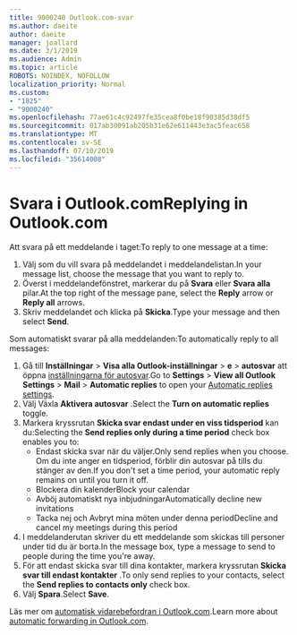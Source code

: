 ```yaml
---
title: 9000240 Outlook.com-svar
ms.author: daeite
author: daeite
manager: joallard
ms.date: 3/1/2019
ms.audience: Admin
ms.topic: article
ROBOTS: NOINDEX, NOFOLLOW
localization_priority: Normal
ms.custom:
- "1825"
- "9000240"
ms.openlocfilehash: 77ae61c4c92497fe35cea8f0be18f90385d38df5
ms.sourcegitcommit: 017ab30091ab205b31e62e611443e3ac5feac658
ms.translationtype: MT
ms.contentlocale: sv-SE
ms.lasthandoff: 07/10/2019
ms.locfileid: "35614008"
---
```

# <a name="replying-in-outlookcom"></a><span data-ttu-id="ef8bb-102">Svara i Outlook.com</span><span class="sxs-lookup"><span data-stu-id="ef8bb-102">Replying in Outlook.com</span></span>

<span data-ttu-id="ef8bb-103">Att svara på ett meddelande i taget:</span><span class="sxs-lookup"><span data-stu-id="ef8bb-103">To reply to one message at a time:</span></span>

1. <span data-ttu-id="ef8bb-104">Välj som du vill svara på meddelandet i meddelandelistan.</span><span class="sxs-lookup"><span data-stu-id="ef8bb-104">In your message list, choose the message that you want to reply to.</span></span>
2. <span data-ttu-id="ef8bb-105">Överst i meddelandefönstret, markerar du på **Svara** eller **Svara alla** pilar.</span><span class="sxs-lookup"><span data-stu-id="ef8bb-105">At the top right of the message pane, select the **Reply** arrow or **Reply all** arrows.</span></span>
3. <span data-ttu-id="ef8bb-106">Skriv meddelandet och klicka på **Skicka**.</span><span class="sxs-lookup"><span data-stu-id="ef8bb-106">Type your message and then select **Send**.</span></span>

<span data-ttu-id="ef8bb-107">Som automatiskt svarar på alla meddelanden:</span><span class="sxs-lookup"><span data-stu-id="ef8bb-107">To automatically reply to all messages:</span></span>

1. <span data-ttu-id="ef8bb-108">Gå till **Inställningar** > **Visa alla Outlook-inställningar** > **e** > **autosvar** att öppna [inställningarna för autosvar](https://outlook.live.com/mail/options/mail/automaticReplies).</span><span class="sxs-lookup"><span data-stu-id="ef8bb-108">Go to **Settings** > **View all Outlook Settings** > **Mail** > **Automatic replies** to open your [Automatic replies settings](https://outlook.live.com/mail/options/mail/automaticReplies).</span></span>
2. <span data-ttu-id="ef8bb-109">Välj Växla **Aktivera autosvar** .</span><span class="sxs-lookup"><span data-stu-id="ef8bb-109">Select the **Turn on automatic replies** toggle.</span></span>
3. <span data-ttu-id="ef8bb-110">Markera kryssrutan **Skicka svar endast under en viss tidsperiod** kan du:</span><span class="sxs-lookup"><span data-stu-id="ef8bb-110">Selecting the **Send replies only during a time period** check box enables you to:</span></span>
    - <span data-ttu-id="ef8bb-111">Endast skicka svar när du väljer.</span><span class="sxs-lookup"><span data-stu-id="ef8bb-111">Only send replies when you choose.</span></span> <span data-ttu-id="ef8bb-112">Om du inte anger en tidsperiod, förblir din autosvar på tills du stänger av den.</span><span class="sxs-lookup"><span data-stu-id="ef8bb-112">If you don't set a time period, your automatic reply remains on until you turn it off.</span></span>
    - <span data-ttu-id="ef8bb-113">Blockera din kalender</span><span class="sxs-lookup"><span data-stu-id="ef8bb-113">Block your calendar</span></span>
    - <span data-ttu-id="ef8bb-114">Avböj automatiskt nya inbjudningar</span><span class="sxs-lookup"><span data-stu-id="ef8bb-114">Automatically decline new invitations</span></span>
    - <span data-ttu-id="ef8bb-115">Tacka nej och Avbryt mina möten under denna period</span><span class="sxs-lookup"><span data-stu-id="ef8bb-115">Decline and cancel my meetings during this period</span></span>
4. <span data-ttu-id="ef8bb-116">I meddelanderutan skriver du ett meddelande som skickas till personer under tid du är borta.</span><span class="sxs-lookup"><span data-stu-id="ef8bb-116">In the message box, type a message to send to people during the time you're away.</span></span>
5. <span data-ttu-id="ef8bb-117">För att endast skicka svar till dina kontakter, markera kryssrutan **Skicka svar till endast kontakter** .</span><span class="sxs-lookup"><span data-stu-id="ef8bb-117">To only send replies to your contacts, select the **Send replies to contacts only** check box.</span></span>
6. <span data-ttu-id="ef8bb-118">Välj **Spara**.</span><span class="sxs-lookup"><span data-stu-id="ef8bb-118">Select **Save**.</span></span>

<span data-ttu-id="ef8bb-119">Läs mer om [automatisk vidarebefordran i Outlook.com](https://support.office.com/article/14614626-9855-48dc-a986-dec81d07b1a0?wt.mc_id=Office_Outlook_com_Alchemy).</span><span class="sxs-lookup"><span data-stu-id="ef8bb-119">Learn more about [automatic forwarding in Outlook.com](https://support.office.com/article/14614626-9855-48dc-a986-dec81d07b1a0?wt.mc_id=Office_Outlook_com_Alchemy).</span></span>